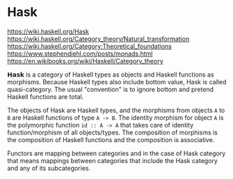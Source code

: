 # Hask

https://wiki.haskell.org/Hask
https://wiki.haskell.org/Category_theory/Natural_transformation
https://wiki.haskell.org/Category:Theoretical_foundations
https://www.stephendiehl.com/posts/monads.html
https://en.wikibooks.org/wiki/Haskell/Category_theory

𝗛𝗮𝘀𝗸 is a category of Haskell types as objects and Haskell functions as morphisms. Because Haskell types also include bottom value, Hask is called quasi-category. The usual "convention" is to ignore bottom and pretend Haskell functions are total.

The objects of Hask are Haskell types, and the morphisms from objects `A` to `B` are Haskell functions of type `A -> B`. The identity morphism for object `A` is the polymorphic function `id :: A -> A` that takes care of identity function/morphism of all objects/types. The composition of morphisms is the composition of Haskell functions and the composition is associative.

Functors are mapping between categories and in the case of Hask category that means mappings between categories that include the Hask category and any of its subcategories.
